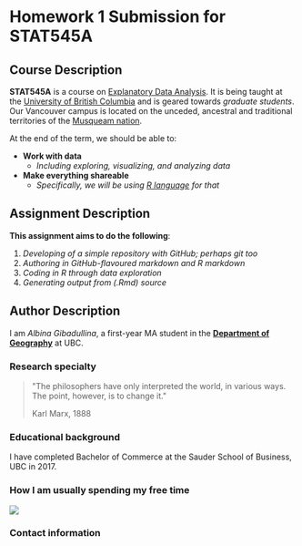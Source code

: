 # Homework 1 Submission for STAT545A

## Course Description

**STAT545A** is a course on <a href="http://stat545.com/">Explanatory Data Analysis</a>. It is being taught at the <a href="https://www.ubc.ca">University of British Columbia</a> and is geared towards *graduate students*. Our Vancouver campus is located on the unceded, ancestral and traditional territories of the <a href="https://www.musqueam.bc.ca/">Musqueam nation</a>. 

At the end of the term, we should be able to:
- **Work with data**
    + *Including exploring, visualizing, and analyzing data*
- **Make everything shareable**
    + *Specifically, we will be using <a href="https://www.r-project.org/">R language</a> for that*

## Assignment Description

**This assignment aims to do the following**:

1. *Developing of a simple repository with GitHub; perhaps git too*
2. *Authoring in GitHub-flavoured markdown and R markdown*
3. *Coding in R through data exploration*
4. *Generating output from (.Rmd) source*

## Author Description
I am *Albina Gibadullina*, a first-year MA student in the <a href="https://www.geog.ubc.ca/">**Department of Geography**</a> at UBC.

### Research specialty

> "The philosophers have only interpreted the world, in various ways. The point, however, is to change it."
>
> Karl Marx, 1888

### Educational background
I have completed Bachelor of Commerce at the Sauder School of Business, UBC in 2017.

### How I am usually spending my free time

![](https://giphy.com/gifs/homer-simpson-the-simpsons-reaction-q1mHcB8wOCWf6)

### Contact information
